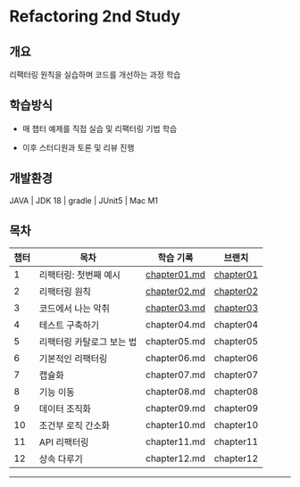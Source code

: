 # Refactoring 2nd Study
## 개요
리팩터링 원칙을 실습하며 코드를 개선하는 과정 학습

## 학습방식
- 매 챕터 예제를 직접 실습 및 리팩터링 기법 학습

- 이후 스터디원과 토론 및 리뷰 진행

## 개발환경
JAVA
| JDK 18
| gradle
| JUnit5
| Mac M1

## 목차

| 챕터 |                          목차                                                            | 학습 기록                                                                                                                                        | 브랜치                                                                                  |
|----|--------------------------------------------------------------------------------------------|----------------------------------------------------------------------------------------------------------------------------------------------|------------------------------------------------------------------------------------------|
| 1  | 리팩터링: 첫번째 예시     |[chapter01.md](https://github.com/young0264/refactoring-2nd-edition/blob/main/document/chapter01.md) | [chapter01](https://github.com/young0264/refactoring-2nd-edition/tree/chapter1) |
| 2  | 리팩터링 원칙           |[chapter02.md](https://github.com/young0264/refactoring-2nd-edition/blob/main/document/chapter02.md)| [chapter02](https://github.com/young0264/refactoring-2nd-edition/tree/chapter02) |
| 3  | 코드에서 나는 악취       |[chapter03.md](https://github.com/young0264/refactoring-2nd-edition/blob/main/document/chapter03.md)| [chapter03](https://github.com/young0264/refactoring-2nd-edition/tree/chapter03) |
| 4  | 테스트 구축하기         | chapter04.md                                                                                                                                      | chapter04                                                                                   |
| 5  | 리팩터링 카탈로그 보는 법 | chapter05.md                                                                                                                                      | chapter05                                                                                   |
| 6  | 기본적인 리팩터링       | chapter06.md                                                                                                                                      | chapter06                                                                                   |
| 7  | 캡슐화               | chapter07.md                                                                                                                                      | chapter07                                                                                   |
| 8  | 기능 이동             | chapter08.md                                                                                                                                      | chapter08                                                                                   |
| 9  | 데이터 조직화          | chapter09.md                                                                                                                                      | chapter09                                                                                   |
| 10 | 조건부 로직 간소화      | chapter10.md                                                                                                                                      | chapter10                                                                                   |
| 11 | API 리팩터링          | chapter11.md                                                                                                                                      | chapter11                                                                                   |
| 12 | 상속 다루기            | chapter12.md                                                                                                                                      | chapter12                                                                                   |

---
